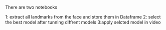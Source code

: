 There are two notebooks 

1: extract all landmarks from the face and store them in Dataframe
2: select the best model after tunning diffrent models 
3:apply selcted model in video 
